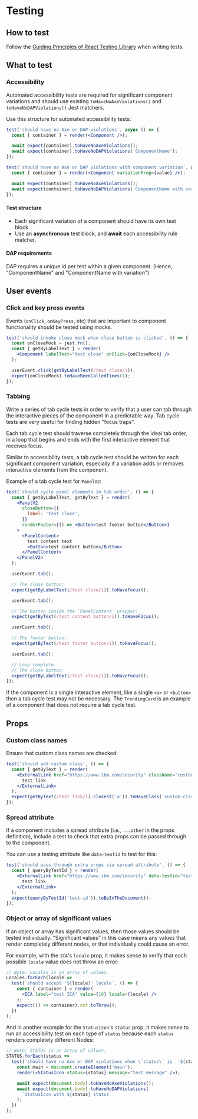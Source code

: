 # Testing

## How to test

Follow the [Guiding Principles of React Testing Library](https://github.com/testing-library/react-testing-library#guiding-principles) when writing tests.

## What to test

### Accessibility

Automated accessibility tests are required for significant component variations and should use existing `toHaveNoAxeViolations()` and `toHaveNoDAPViolations()` Jest matchers.

Use this structure for automated accessibility tests:

```jsx
test('should have no Axe or DAP violations', async () => {
  const { container } = render(<Component />);

  await expect(container).toHaveNoAxeViolations();
  await expect(container).toHaveNoDAPViolations('ComponentName');
});

test('should have no Axe or DAP violations with component variation', async () => {
  const { container } = render(<Component variationProp={value} />);

  await expect(container).toHaveNoAxeViolations();
  await expect(container).toHaveNoDAPViolations('ComponentName with variation');
});
```

#### Test structure

- Each significant variation of a component should have its own test block.
- Use an **asynchronous** test block, and **await** each accessibility rule matcher.

#### DAP requirements

DAP requires a unique id per test within a given component. (Hence, "ComponentName" and "ComponentName with variation")

## User events

### Click and key press events

Events (`onClick`, `onKeyPress`, etc) that are important to component functionality should be tested using mocks.

```jsx
test('should invoke close mock when close button is clicked', () => {
  const onCloseMock = jest.fn();
  const { getByLabelText } = render(
    <Component labelText="test close" onClick={onCloseMock} />
  );

  userEvent.click(getByLabelText(/test close/i));
  expect(onCloseMock).toHaveBeenCalledTimes(1);
});
```

### Tabbing

Write a series of tab cycle tests in order to verify that a user can tab through the interactive pieces of the component in a predictable way. Tab cycle tests are very useful for finding hidden "focus traps".

Each tab cycle test should traverse completely through the ideal tab order, in a loop that begins and ends with the first interactive element that receives focus.

Similar to accessibility tests, a tab cycle test should be written for each significant component variation, especially if a variation adds or removes interactive elements from the component.

Example of a tab cycle test for `PanelV2`:

```jsx
test('should cycle panel elements in tab order', () => {
  const { getByLabelText, getByText } = render(
    <PanelV2
      closeButton={{
        label: 'test close',
      }}
      renderFooter={() => <Button>test footer button</Button>}
    >
      <PanelContent>
        test content text
        <Button>test content button</Button>
      </PanelContent>
    </PanelV2>
  );

  userEvent.tab();

  // The close button:
  expect(getByLabelText(/test close/i)).toHaveFocus();

  userEvent.tab();

  // The button inside the `PanelContent` wrapper:
  expect(getByText(/test content button/i)).toHaveFocus();

  userEvent.tab();

  // The footer button:
  expect(getByText(/test footer button/i)).toHaveFocus();

  userEvent.tab();

  // Loop complete.
  // The close button:
  expect(getByLabelText(/test close/i)).toHaveFocus();
});
```

If the component is a single interactive element, like a single `<a>` or `<button>` then a tab cycle test may not be necessary. The `TrendingCard` is an example of a component that does not require a tab cycle test.

## Props

### Custom class names

Ensure that custom class names are checked:

```jsx
test('should add custom class', () => {
  const { getByText } = render(
    <ExternalLink href="https://www.ibm.com/security" className="custom-class">
      test link
    </ExternalLink>
  );
  expect(getByText(/test link/i).closest('a')).toHaveClass('custom-class');
});
```

### Spread attribute

If a component includes a spread attribute (i.e., `...other` in the props definition), include a test to check that extra props can be passed through to the component.

You can use a testing attribute like `data-testid` to test for this:

```jsx
test('should pass through extra props via spread attribute', () => {
  const { queryByTestId } = render(
    <ExternalLink href="https://www.ibm.com/security" data-testid="test-id">
      test link
    </ExternalLink>
  );
  expect(queryByTestId('test-id')).toBeInTheDocument();
});
```

### Object or array of significant values

If an object or array has significant values, then those values should be tested individually. "Significant values" in this case means any values that render completely different nodes, or that individually could cause an error.

For example, with the `ICA`'s `locale` prop, it makes sense to verify that each possible `locale` value does not throw an error:

```jsx
// Note: Locales is an array of values.
Locales.forEach(locale =>
  test(`should accept '${locale}' locale`, () => {
    const { container } = render(
      <ICA label="test ICA" value={10} locale={locale} />
    );
    expect(() => container).not.toThrow();
  })
);
```

And in another example for the `StatusIcon`'s `status` prop, it makes sense to run an accessibility test on each type of `status` because each `status` renders completely different Nodes:

```jsx
// Note: STATUS is an array of values.
STATUS.forEach(status =>
  test(`should have no Axe or DAP violations when \`status\` is  '${status}'`, async () => {
    const main = document.createElement('main');
    render(<StatusIcon status={status} message="test message" />);

    await expect(document.body).toHaveNoAxeViolations();
    await expect(document.body).toHaveNoDAPViolations(
      `StatusIcon with ${status} status`
    );
  })
);
```
